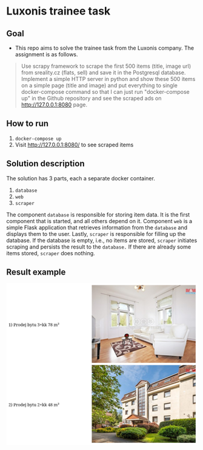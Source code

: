 # Luxonis trainee task

## Goal

* This repo aims to solve the trainee task from the Luxonis company.
  The assignment is as follows.

> Use scrapy framework to scrape the first 500 items (title, image url) from sreality.cz (flats, sell) and save it in
> the Postgresql database. Implement a simple HTTP server in python and show these 500 items on a simple page (title and
> image) and put everything to single docker-compose command so that I can just run "docker-compose up" in the Github
> repository and see the scraped ads on http://127.0.0.1:8080 page.

## How to run

1. `docker-compose up`
2. Visit http://127.0.0.1:8080/ to see scraped items

## Solution description

The solution has 3 parts, each a separate docker container.

1. `database`
2. `web`
2. `scraper`

The component `database` is responsible for storing item data.
It is the first component that is started, and all others depend on it.
Component `web` is a simple Flask application that retrieves information from the
`database` and displays them to the user.
Lastly, `scraper` is responsible for filling up the database.
If the database is empty, i.e., no items are stored, `scraper` initiates scraping
and persists the result to the `database.` If there are already some items stored,
`scraper` does nothing.

## Result example

![](docs/example_image.png)
